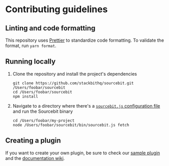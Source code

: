 # Contributing guidelines

## Linting and code formatting

This repository uses [Prettier](https://prettier.io/) to standardize code formatting. To validate the format, run `yarn format`.

## Running locally

1. Clone the repository and install the project's dependencies

    ```
    git clone https://github.com/stackbithq/sourcebit.git /Users/foobar/sourcebit
    cd /Users/foobar/sourcebit
    npm install
    ```

2. Navigate to a directory where there's a [`sourcebit.js` configuration file](https://github.com/stackbithq/sourcebit#manual-configuration) and run the Sourcebit binary

    ```
    cd /Users/foobar/my-project
    node /Users/foobar/sourcebit/bin/sourcebit.js fetch
    ```

## Creating a plugin

If you want to create your own plugin, be sure to check our [sample plugin](https://github.com/stackbithq/sourcebit-sample-plugin) and the [documentation wiki](https://github.com/stackbithq/sourcebit/wiki).
